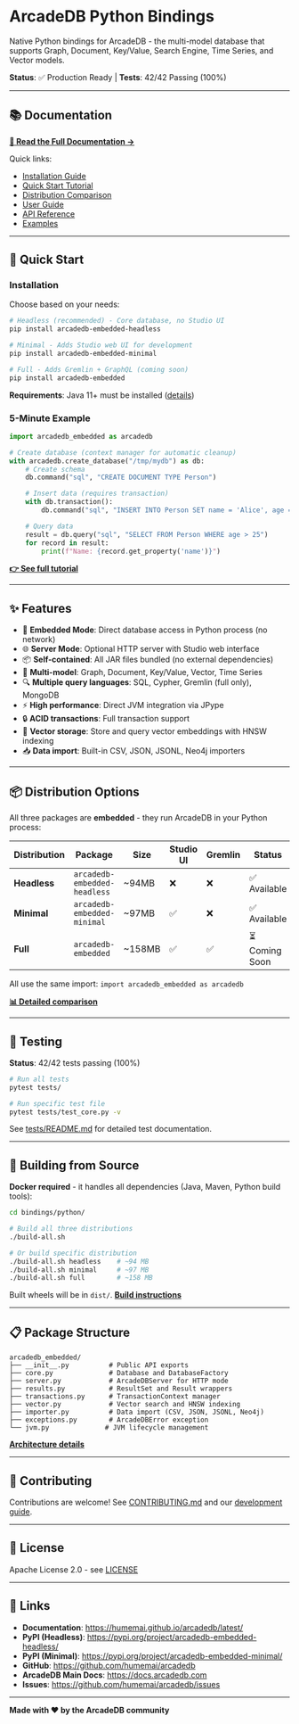 # ArcadeDB Python Bindings

Native Python bindings for ArcadeDB - the multi-model database that supports Graph, Document, Key/Value, Search Engine, Time Series, and Vector models.

**Status**: ✅ Production Ready | **Tests**: 42/42 Passing (100%)

---

## 📚 Documentation

**[📖 Read the Full Documentation →](https://humemai.github.io/arcadedb/latest)**

Quick links:
- [Installation Guide](https://humemai.github.io/arcadedb/latest/getting-started/installation/)
- [Quick Start Tutorial](https://humemai.github.io/arcadedb/latest/getting-started/quickstart/)
- [Distribution Comparison](https://humemai.github.io/arcadedb/latest/getting-started/distributions/)
- [User Guide](https://humemai.github.io/arcadedb/latest/guide/core/database/)
- [API Reference](https://humemai.github.io/arcadedb/latest/api/database/)
- [Examples](https://humemai.github.io/arcadedb/latest/examples/)

---

## 🚀 Quick Start

### Installation

Choose based on your needs:

```bash
# Headless (recommended) - Core database, no Studio UI
pip install arcadedb-embedded-headless

# Minimal - Adds Studio web UI for development
pip install arcadedb-embedded-minimal

# Full - Adds Gremlin + GraphQL (coming soon)
pip install arcadedb-embedded
```

**Requirements**: Java 11+ must be installed ([details](https://humemai.github.io/arcadedb/latest/getting-started/installation/#java-runtime-environment-jre))

### 5-Minute Example

```python
import arcadedb_embedded as arcadedb

# Create database (context manager for automatic cleanup)
with arcadedb.create_database("/tmp/mydb") as db:
    # Create schema
    db.command("sql", "CREATE DOCUMENT TYPE Person")

    # Insert data (requires transaction)
    with db.transaction():
        db.command("sql", "INSERT INTO Person SET name = 'Alice', age = 30")

    # Query data
    result = db.query("sql", "SELECT FROM Person WHERE age > 25")
    for record in result:
        print(f"Name: {record.get_property('name')}")
```

**[👉 See full tutorial](https://humemai.github.io/arcadedb/latest/getting-started/quickstart/)**

---

## ✨ Features

- 🚀 **Embedded Mode**: Direct database access in Python process (no network)
- 🌐 **Server Mode**: Optional HTTP server with Studio web interface
- 📦 **Self-contained**: All JAR files bundled (no external dependencies)
- 🔄 **Multi-model**: Graph, Document, Key/Value, Vector, Time Series
- 🔍 **Multiple query languages**: SQL, Cypher, Gremlin (full only), MongoDB
- ⚡ **High performance**: Direct JVM integration via JPype
- 🔒 **ACID transactions**: Full transaction support
- 🎯 **Vector storage**: Store and query vector embeddings with HNSW indexing
- 📥 **Data import**: Built-in CSV, JSON, JSONL, Neo4j importers

---

## 📦 Distribution Options

All three packages are **embedded** - they run ArcadeDB in your Python process:

| Distribution | Package | Size | Studio UI | Gremlin | Status |
|-------------|---------|------|-----------|---------|--------|
| **Headless** | `arcadedb-embedded-headless` | ~94MB | ❌ | ❌ | ✅ Available |
| **Minimal** | `arcadedb-embedded-minimal` | ~97MB | ✅ | ❌ | ✅ Available |
| **Full** | `arcadedb-embedded` | ~158MB | ✅ | ✅ | ⏳ Coming Soon |

All use the same import: `import arcadedb_embedded as arcadedb`

**[📊 Detailed comparison](https://humemai.github.io/arcadedb/latest/getting-started/distributions/)**

---

## 🧪 Testing

**Status**: 42/42 tests passing (100%)

```bash
# Run all tests
pytest tests/

# Run specific test file
pytest tests/test_core.py -v
```

See [tests/README.md](tests/README.md) for detailed test documentation.

---

## 🔧 Building from Source

**Docker required** - it handles all dependencies (Java, Maven, Python build tools):

```bash
cd bindings/python/

# Build all three distributions
./build-all.sh

# Or build specific distribution
./build-all.sh headless    # ~94 MB
./build-all.sh minimal     # ~97 MB
./build-all.sh full        # ~158 MB
```

Built wheels will be in `dist/`. **[Build instructions](https://humemai.github.io/arcadedb/latest/getting-started/installation/#building-from-source)**

---

## 📋 Package Structure

```
arcadedb_embedded/
├── __init__.py          # Public API exports
├── core.py              # Database and DatabaseFactory
├── server.py            # ArcadeDBServer for HTTP mode
├── results.py           # ResultSet and Result wrappers
├── transactions.py      # TransactionContext manager
├── vector.py            # Vector search and HNSW indexing
├── importer.py          # Data import (CSV, JSON, JSONL, Neo4j)
├── exceptions.py        # ArcadeDBError exception
└── jvm.py              # JVM lifecycle management
```

**[Architecture details](https://humemai.github.io/arcadedb/latest/development/architecture/)**

---

## 🤝 Contributing

Contributions are welcome! See [CONTRIBUTING.md](../../CONTRIBUTING.md) and our [development guide](https://humemai.github.io/arcadedb/latest/development/contributing/).

---

## 📄 License

Apache License 2.0 - see [LICENSE](../../LICENSE)

---

## 🔗 Links

- **Documentation**: https://humemai.github.io/arcadedb/latest/
- **PyPI (Headless)**: https://pypi.org/project/arcadedb-embedded-headless/
- **PyPI (Minimal)**: https://pypi.org/project/arcadedb-embedded-minimal/
- **GitHub**: https://github.com/humemai/arcadedb
- **ArcadeDB Main Docs**: https://docs.arcadedb.com
- **Issues**: https://github.com/humemai/arcadedb/issues

---

**Made with ❤️ by the ArcadeDB community**
